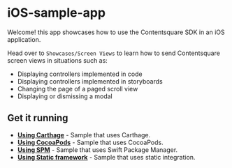 # iOS-sample-app

Welcome! this app showcases how to use the Contentsquare SDK in an iOS application.

Head over to `Showcases/Screen Views` to learn how to send Contentsquare screen views in situations such as:
*  Displaying controllers implemented in code
*  Displaying controllers implemented in storyboards
*  Changing the page of a paged scroll view
*  Displaying or dismissing a modal

## Get it running

* **[Using Carthage](https://github.com/ContentSquare/iOS-sample-app/tree/master/Carthage%20Sample)** - Sample that uses Carthage.
* **[Using CocoaPods](https://github.com/ContentSquare/iOS-sample-app/tree/master/Pod%20Sample)** - Sample that uses CocoaPods.
* **[Using SPM](https://github.com/ContentSquare/iOS-sample-app/tree/master/SPM%20Sample)** - Sample that uses Swift Package Manager.
* **[Using Static framework](https://github.com/ContentSquare/iOS-sample-app/tree/master/Static%20Framework%20Sample)** - Sample that uses static integration.
